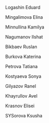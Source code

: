 Logashin Eduard

Mingalimova Elina

Minnullina Kamilya

Nagumanov Ilshat

Bikbaev Ruslan

Burkova Katerina

Petrova Tatiana

Kostyaeva Sonya

Gilyazov Ranel

Khayrullov Avel

Krasnov Elisei

SYSorova Ksusha